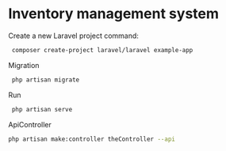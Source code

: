 # Inventory management system

Create a new Laravel project command:

```bash
 composer create-project laravel/laravel example-app
```
Migration
```bash
 php artisan migrate
```
Run
```bash
 php artisan serve
```
ApiController
```bash
php artisan make:controller theController --api
```



